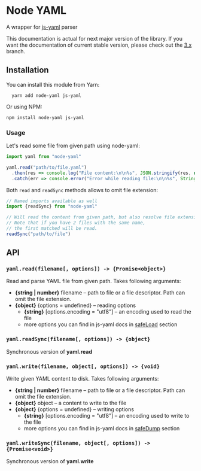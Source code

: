# Node YAML

A wrapper for [js-yaml](https://github.com/nodeca/js-yaml) parser

This documentation is actual for next major version of the library.
If you want the documentation of current stable version, please check out the [3.x](https://github.com/octet-stream/node-yaml/tree/3.x) branch.

## Installation

You can install this module from Yarn:

```
  yarn add node-yaml js-yaml
```

Or using NPM:

```
npm install node-yaml js-yaml
```

### Usage

Let's read some file from given path using node-yaml:

```js
import yaml from "node-yaml"

yaml.read("path/to/file.yaml")
  .then(res => console.log("File content:\n\n%s", JSON.stringify(res, null, 2)))
  .catch(err => console.error("Error while reading file:\n\n%s", String(err)))
```

Both `read` and `readSync` methods allows to omit file extension:

```js
// Named imports available as well
import {readSync} from "node-yaml"

// Will read the content from given path, but also resolve file extension
// Note that if you have 2 files with the same name,
// the first matched will be read.
readSync("path/to/file")
```

## API

### `yaml.read(filename[, options]) -> {Promise<object>}`

Read and parse YAML file from given path. Takes following arguments:

- **{string | number}** filename – path to file or a file descriptor. Path can omit the file extension.
- **{object}** {options = undefined} – reading options
  + **{string}** [options.encoding = "utf8"] – an encoding used to read the file
  + more options you can find in js-yaml docs in [safeLoad](https://github.com/nodeca/js-yaml#safeload-string---options-) section

### `yaml.readSync(filename[, options]) -> {object}`

Synchronous version of **yaml.read**

### `yaml.write(filename, object[, options]) -> {void}`

Write given YAML content to disk. Takes following arguments:

- **{string | number}** filename – path to file or a file descriptor. Path can omit the file extension.
- **{object}** object – a content to write to the file
- **{object}** {options = undefined} – writing options
  + **{string}** [options.encoding = "utf8"] – an encoding used to write to the file
  + more options you can find in js-yaml docs in [safeDump](https://github.com/nodeca/js-yaml#safedump-object---options-) section

### `yaml.writeSync(filename, object[, options]) -> {Promise<void>}`

Synchronous version of **yaml.write**

